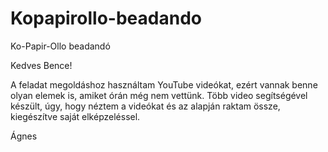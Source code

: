 # Kopapirollo-beadando
Ko-Papir-Ollo beadandó

Kedves Bence! 

A feladat megoldáshoz használtam YouTube videókat, ezért vannak benne olyan elemek is, amiket órán még nem vettünk. 
Több video segítségével készült, úgy, hogy néztem a videókat és az alapján raktam össze, kiegészítve saját elképzeléssel. 

Ágnes
